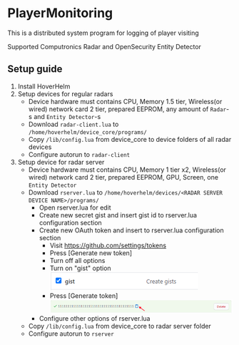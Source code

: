 # PlayerMonitoring
This is a distributed system program for logging of player visiting

Supported Computronics Radar and OpenSecurity Entity Detector

## Setup guide
1. Install HoverHelm
2. Setup devices for regular radars
    + Device hardware must contains CPU, Memory 1.5 tier, Wireless(or wired) network card 2 tier, prepared EEPROM, any amount of `Radar`-s and `Entity Detector`-s
    + Download `radar-client.lua` to `/home/hoverhelm/device_core/programs/`
    + Copy `/lib/config.lua` from device_core to device folders of all radar devices
    + Configure autorun to `radar-client`
3. Setup device for radar server
    + Device hardware must contains CPU, Memory 1 tier x2, Wireless(or wired) network card 2 tier, prepared EEPROM, GPU, Screen, one `Entity Detector`
    + Download `rserver.lua` to `/home/hoverhelm/devices/<RADAR SERVER DEVICE NAME>/programs/`
        * Open rserver.lua for edit
        * Create new secret gist and insert gist id to rserver.lua configuration section
        * Create new OAuth token and insert to rserver.lua configuration section
            - Visit https://github.com/settings/tokens
            - Press [Generate new token]
            - Turn off all options
            - Turn on "gist" option 
![help](https://github.com/hohserg1/OpenComputersPrograms/blob/master/player-monitoring/help1.png?raw=true)
            - Press [Generate token]
![help](https://github.com/hohserg1/OpenComputersPrograms/blob/master/player-monitoring/help2.png?raw=true)
        * Configure other options of rserver.lua
    + Copy `/lib/config.lua` from device_core to radar server folder
    + Configure autorun to `rserver`

